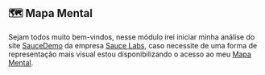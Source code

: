 ## 🗺 Mapa Mental

Sejam todos muito bem-vindos, nesse módulo irei iniciar minha análise do site [SauceDemo](https://www.saucedemo.com/) da empresa [Sauce Labs](https://saucelabs.com/), caso necessite de uma forma de representação mais visual estou disponibilizando o acesso ao meu [Mapa Mental](https://gitmind.com/app/docs/mv5ervfb).
